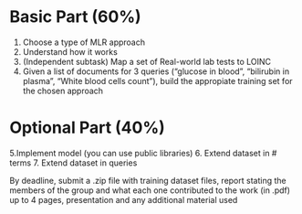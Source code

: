 # Basic Part (60%)
1. Choose a type of MLR approach
2. Understand how it works
3. (Independent subtask) Map a set of Real-world lab tests to LOINC
4. Given a list of documents for 3 queries (“glucose in blood”, “bilirubin in plasma”, “White blood cells count”), build the appropiate training set for the chosen approach
 
# Optional Part (40%)
5.Implement model (you can use public libraries)
6. Extend dataset in # terms
7. Extend dataset in queries

By deadline, submit a .zip file with training dataset files, report  stating the members of the group and what each one contributed to the work (in .pdf) up to 4 pages, presentation and any additional material used

